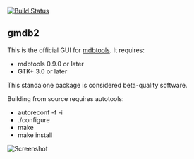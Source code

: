 [![Build Status](https://github.com/mdbtools/gmdb2/workflows/build/badge.svg)](https://github.com/mdbtools/gmdb2/actions)

gmdb2
--

This is the official GUI for [mdbtools](https://github.com/mdbtools/mdbtools). It requires:

* mdbtools 0.9.0 or later
* GTK+ 3.0 or later

This standalone package is considered beta-quality software.

Building from source requires autotools:

* autoreconf -f -i
* ./configure
* make
* make install

![Screenshot](https://mdbtools.github.io/static/images/gmdb2screenshot.png)
